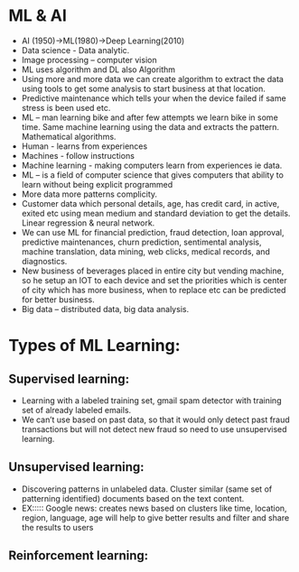 # ML & AI
-	AI (1950)->ML(1980)->Deep Learning(2010)
-	Data science - Data analytic.  
-	Image processing – computer vision
-	ML uses algorithm and DL also Algorithm 
-	Using more and more data we can create algorithm to extract the data using tools to get some analysis to start business at that location.
-	Predictive maintenance which tells your when the device failed if same stress is been used etc. 
-	 ML – man learning bike and after few attempts we learn bike in some time. Same machine learning using the data and extracts the pattern. Mathematical algorithms. 
-	Human -  learns from experiences
-	Machines - follow instructions
-	Machine learning - making computers learn from experiences ie data.
-	ML – is a field of computer science that gives computers that ability to learn without being explicit programmed
-	More data more patterns complicity.
-	Customer data which personal details, age, has credit card, in active, exited etc using mean medium and standard deviation to get the details. Linear regression & neural network. 
-	We can use ML for financial prediction, fraud detection, loan approval, predictive maintenances, churn prediction, sentimental analysis, machine translation, data mining, web clicks, medical records, and diagnostics. 
-	New business of beverages placed in entire city but vending machine, so he setup an IOT to each device and set the priorities which is center of city which has more business, when to replace etc can be predicted for better business.
-	Big data – distributed data, big data analysis.

# Types of ML Learning:

## Supervised learning: 
-	Learning with a labeled training set, gmail spam detector with training set of already labeled emails. 
-	We can’t use based on past data, so that it would only detect past fraud transactions but will not detect new fraud so need to use unsupervised learning.  
## Unsupervised learning: 
-	Discovering patterns in unlabeled data. Cluster similar (same set of patterning identified) documents based on the text content. 
-	EX::::: Google news: creates news based on clusters like time, location, region, language, age will help to give better results and filter and share the results to users
## Reinforcement learning: 
